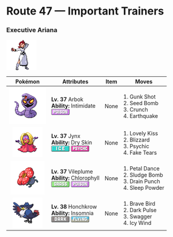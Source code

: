 # Route 47 — Important Trainers

### Executive Ariana

![Executive Ariana](../../assets/important_trainers/ariana.png "Executive Ariana")

| Pokémon | Attributes | Item | Moves |
|:-------:|------------|:----:|-------|
| ![Arbok](../../assets/sprites/arbok/front.gif "Transfixing prey with the face-like pattern on its belly, it binds and poisons the frightened victim.") | **Lv. 37** Arbok<br>**Ability:** <span class="tooltip" title="Lowers the foe’s Attack stat.">Intimidate</span><br>![poison](../../assets/types/poison.png "Poison") | None | 1. <span class="tooltip" title="The user shoots filthy garbage at the foe to attack. It may also poison the target.">Gunk Shot</span><br>2. <span class="tooltip" title="The user slams a barrage of hard- shelled seeds down on the foe from above.">Seed Bomb</span><br>3. <span class="tooltip" title="The user crunches up the foe with sharp fangs. It may also lower the target’s Defense stat.">Crunch</span><br>4. <span class="tooltip" title="The user sets off an earthquake that hits all the Pokémon in the battle. ">Earthquake</span> |
| ![Jynx](../../assets/sprites/jynx/front.gif "It rocks its body rhythmically. It appears to alter the rhythm depending on how it is feeling.") | **Lv. 37** Jynx<br>**Ability:** <span class="tooltip" title="Reduces HP if it is hot. Water restores HP.">Dry Skin</span><br>![ice](../../assets/types/ice.png "Ice") ![psychic](../../assets/types/psychic.png "Psychic") | None | 1. <span class="tooltip" title="With a scary face, the user tries to force a kiss on the foe. If it succeeds, the target falls asleep.">Lovely Kiss</span><br>2. <span class="tooltip" title="A howling blizzard is summoned to strike the foe. It may also freeze the target solid.">Blizzard</span><br>3. <span class="tooltip" title="The foe is hit by a strong telekinetic force. It may also reduce the foe’s Sp. Def stat.">Psychic</span><br>4. <span class="tooltip" title="The user feigns crying to make the foe feel flustered, sharply lowering its Sp. Def stat.">Fake Tears</span> |
| ![Vileplume](../../assets/sprites/vileplume/front.gif "It has the world’s largest petals. With every step, the petals shake out heavy clouds of toxic pollen.") | **Lv. 37** Vileplume<br>**Ability:** <span class="tooltip" title="Boosts the Pokémon’s Speed in sunshine.">Chlorophyll</span><br>![grass](../../assets/types/grass.png "Grass") ![poison](../../assets/types/poison.png "Poison") | None | 1. <span class="tooltip" title="The user attacks by scattering petals for two to three turns. The user then becomes confused.">Petal Dance</span><br>2. <span class="tooltip" title="The user attacks by hurling filthy sludge at the foe. It may also poison the target.">Sludge Bomb</span><br>3. <span class="tooltip" title="An energy-draining punch. The user’s HP is restored by half the damage taken by the target.">Drain Punch</span><br>4. <span class="tooltip" title="The user scatters a big cloud of sleep- inducing dust around the foe. ">Sleep Powder</span> |
| ![Honchkrow](../../assets/sprites/honchkrow/front.gif "It is merciless by nature. It is said that it never forgives the mistakes of its MURKROW followers.") | **Lv. 38** Honchkrow<br>**Ability:** <span class="tooltip" title="Prevents the Pokémon from falling asleep.">Insomnia</span><br>![dark](../../assets/types/dark.png "Dark") ![flying](../../assets/types/flying.png "Flying") | None | 1. <span class="tooltip" title="The user tucks in its wings and charges from a low altitude. The user also takes serious damage.">Brave Bird</span><br>2. <span class="tooltip" title="The user releases a horrible aura imbued with dark thoughts. It may also make the target flinch.">Dark Pulse</span><br>3. <span class="tooltip" title="The user enrages the foe into confusion. However, it also sharply raises the foe’s Attack stat.">Swagger</span><br>4. <span class="tooltip" title="The user attacks with a gust of chilled air. It also lowers the target’s Speed stat. ">Icy Wind</span> |


